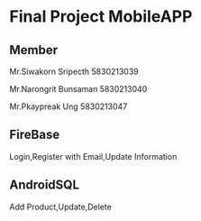 # Final Project MobileAPP
## Member
Mr.Siwakorn Sripecth 5830213039

Mr.Narongrit Bunsaman 5830213040 

Mr.Pkaypreak Ung  5830213047

## FireBase

Login,Register with Email,Update Information

## AndroidSQL

Add Product,Update,Delete

